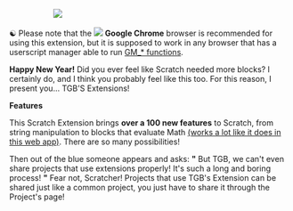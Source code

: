                     ![](http://i.cubeupload.com/Y2bzQ2.png)

☯ Please note that the ![](http://i.cubeupload.com/GNjTGq.png) **Google Chrome** browser is recommended for using this extension, but it is supposed to work in any browser that has a userscript manager able to run [GM_* functions](http://tampermonkey.net/documentation.php#GM_addStyle).
 
**Happy New Year!**
Did you ever feel like Scratch needed more blocks? I certainly do, and I think you probably feel like this too.
For this reason, I present you... TGB'S Extensions!

**Features**

This Scratch Extension brings **over a 100 new features** to Scratch, from string manipulation to blocks that evaluate Math [(works a lot like it does in this web app)](http://mathnotepad.com/). There are so many possibilities!

Then out of the blue someone appears and asks:
**"** But TGB, we can't even share projects that use extensions properly! It's such a long and boring process! **"**
Fear not, Scratcher! Projects that use TGB's Extension can be shared just like a common project, you just have to share it through the Project's page!
